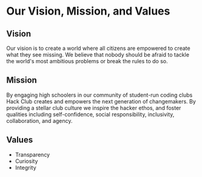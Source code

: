 # Our Vision, Mission, and Values

## Vision

Our vision is to create a world where all citizens are empowered to create what
they see missing. We believe that nobody should be afraid to tackle the world's
most ambitious problems or break the rules to do so.

## Mission

By engaging high schoolers in our community of student-run coding clubs Hack
Club creates and empowers the next generation of changemakers. By providing a
stellar club culture we inspire the hacker ethos, and foster qualities including
self-confidence, social responsibility, inclusivity, collaboration, and agency.

## Values

- Transparency
- Curiosity
- Integrity
